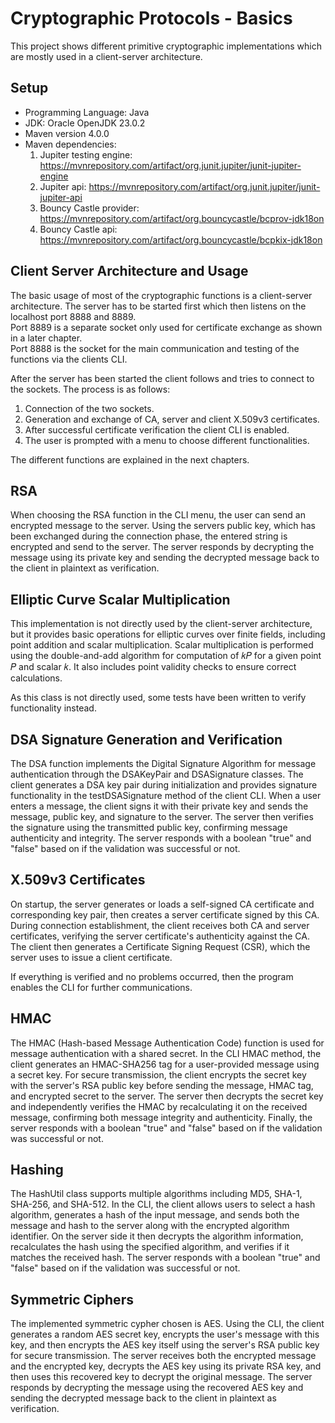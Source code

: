 # Cryptographic Protocols - Basics
This project shows different primitive cryptographic implementations which are mostly used in a client-server architecture.

## Setup
* Programming Language: Java
* JDK: Oracle OpenJDK 23.0.2
* Maven version 4.0.0
* Maven dependencies:
  1. Jupiter testing engine: https://mvnrepository.com/artifact/org.junit.jupiter/junit-jupiter-engine
  2. Jupiter api: https://mvnrepository.com/artifact/org.junit.jupiter/junit-jupiter-api
  3. Bouncy Castle provider: https://mvnrepository.com/artifact/org.bouncycastle/bcprov-jdk18on
  4. Bouncy Castle api: https://mvnrepository.com/artifact/org.bouncycastle/bcpkix-jdk18on

## Client Server Architecture and Usage
The basic usage of most of the cryptographic functions is a client-server architecture.
The server has to be started first which then listens on the localhost port 8888 and 8889.  
Port 8889 is a separate socket only used for certificate exchange as shown in a later chapter.  
Port 8888 is the socket for the main communication and testing of the functions via the clients CLI.

After the server has been started the client follows and tries to connect to the sockets.
The process is as follows:  
1. Connection of the two sockets.
2. Generation and exchange of CA, server and client X.509v3 certificates.
3. After successful certificate verification the client CLI is enabled.
4. The user is prompted with a menu to choose different functionalities.

The different functions are explained in the next chapters.

## RSA
When choosing the RSA function in the CLI menu, the user can send an encrypted message to the server.
Using the servers public key, which has been exchanged during the connection phase, the entered string is encrypted and send to the server.
The server responds by decrypting the message using its private key and sending the decrypted message back to the client in plaintext as verification.

## Elliptic Curve Scalar Multiplication
This implementation is not directly used by the client-server architecture, but it provides basic operations for elliptic curves over finite fields, including point addition and scalar multiplication.
Scalar multiplication is performed using the double-and-add algorithm for computation of 𝑘𝑃 for a given point 𝑃 and scalar 𝑘.
It also includes point validity checks to ensure correct calculations.

As this class is not directly used, some tests have been written to verify functionality instead.

## DSA Signature Generation and Verification
The DSA function implements the Digital Signature Algorithm for message authentication through the DSAKeyPair and DSASignature classes.
The client generates a DSA key pair during initialization and provides signature functionality in the testDSASignature method of the client CLI.
When a user enters a message, the client signs it with their private key and sends the message, public key, and signature to the server.
The server then verifies the signature using the transmitted public key, confirming message authenticity and integrity.
The server responds with a boolean "true" and "false" based on if the validation was successful or not.

## X.509v3 Certificates
On startup, the server generates or loads a self-signed CA certificate and corresponding key pair, then creates a server certificate signed by this CA.
During connection establishment, the client receives both CA and server certificates, verifying the server certificate's authenticity against the CA.
The client then generates a Certificate Signing Request (CSR), which the server uses to issue a client certificate.

If everything is verified and no problems occurred, then the program enables the CLI for further communications.

## HMAC
The HMAC (Hash-based Message Authentication Code) function is used for message authentication with a shared secret.
In the CLI HMAC method, the client generates an HMAC-SHA256 tag for a user-provided message using a secret key.
For secure transmission, the client encrypts the secret key with the server's RSA public key before sending the message, HMAC tag, and encrypted secret to the server.
The server then decrypts the secret key and independently verifies the HMAC by recalculating it on the received message, confirming both message integrity and authenticity.
Finally, the server responds with a boolean "true" and "false" based on if the validation was successful or not.

## Hashing
The HashUtil class supports multiple algorithms including MD5, SHA-1, SHA-256, and SHA-512.
In the CLI, the client allows users to select a hash algorithm, generates a hash of the input message, and sends both the message and hash to the server along with the encrypted algorithm identifier.
On the server side it then decrypts the algorithm information, recalculates the hash using the specified algorithm, and verifies if it matches the received hash.
The server responds with a boolean "true" and "false" based on if the validation was successful or not.

## Symmetric Ciphers
The implemented symmetric cypher chosen is AES.
Using the CLI, the client generates a random AES secret key, encrypts the user's message with this key, and then encrypts the AES key itself using the server's RSA public key for secure transmission.
The server receives both the encrypted message and the encrypted key, decrypts the AES key using its private RSA key, and then uses this recovered key to decrypt the original message.
The server responds by decrypting the message using the recovered AES key and sending the decrypted message back to the client in plaintext as verification.
